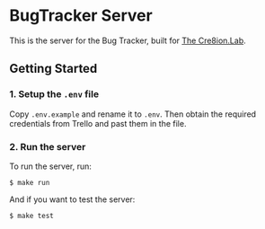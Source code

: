 # BugTracker Server

This is the server for the Bug Tracker, built for [The Cre8ion.Lab](https://www.cre8ion.com/).

## Getting Started

### 1. Setup the `.env` file

Copy `.env.example` and rename it to `.env`. Then obtain the required credentials from Trello and past them in the file.


### 2. Run the server

To run the server, run:
```
$ make run
```

And if you want to test the server:
```
$ make test
```
